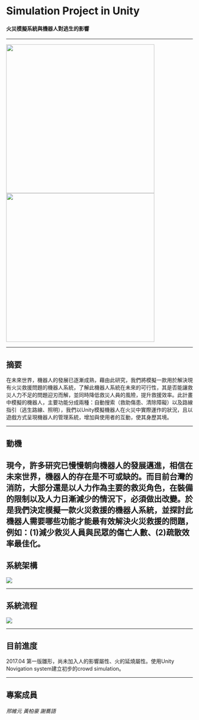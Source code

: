 # Simulation Project in Unity

#### 火災模擬系統與機器人對逃生的影響
------------
<img src="http://i.imgur.com/uO57XF4.png" width="400"/> <img src="http://i.imgur.com/8looifa.png" width="400"/> 

------------
## 摘要
在未來世界，機器人的發展已逐漸成熟，藉由此研究，我們將模擬一款用於解決現有火災救援問題的機器人系統，了解此機器人系統在未來的可行性，其是否能讓救災人力不足的問題迎刃而解，並同時降低救災人員的風險，提升救援效率。此計畫中模擬的機器人，主要功能分成兩種：自動搜索（救助傷患、清除障礙）以及路線指引（逃生路線、照明），我們以Unity模擬機器人在火災中實際運作的狀況，且以遊戲方式呈現機器人的管理系統，增加與使用者的互動，使其身歷其境。

------------
## 動機
現今，許多研究已慢慢朝向機器人的發展邁進，相信在未來世界，機器人的存在是不可或缺的。而目前台灣的消防，大部分還是以人力作為主要的救災角色，在裝備的限制以及人力日漸減少的情況下，必須做出改變。於是我們決定模擬一款火災救援的機器人系統，並探討此機器人需要哪些功能才能最有效解決火災救援的問題，例如：(1)減少救災人員與民眾的傷亡人數、(2)疏散效率最佳化。
------------
## 系統架構
<img src="http://i.imgur.com/4qp5Jon.png"/>

------------
## 系統流程
<img src="http://i.imgur.com/nhsgfgc.png" />

------------
## 目前進度
2017.04 第一版雛形，尚未加入人的影響屬性、火的延燒屬性。使用Unity Novigation system建立初步的crowd simulation。

------------
## 專案成員
###### 邢維元 黃柏豪 謝蕎語


